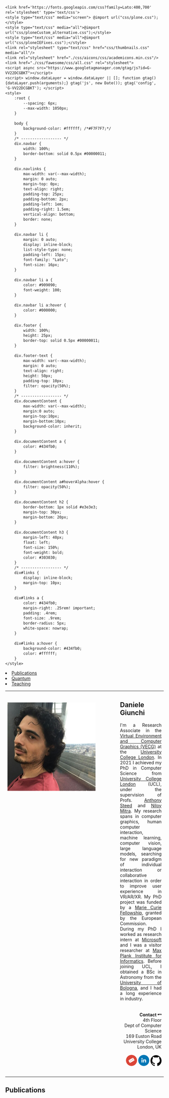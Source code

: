 
<!DOCTYPE html>
<head>
	<title>Daniele Giunchi</title>

	<link href='https://fonts.googleapis.com/css?family=Lato:400,700' rel='stylesheet' type='text/css'>
	<style type="text/css" media="screen"> @import url("css/plone.css");</style>
	<style type="text/css" media="all">@import url("css/ploneCustom_alternative.css");</style>
 	<style type="text/css" media="all">@import url("css/ploneIEFixes.css");</style>
	<link rel="stylesheet" type="text/css" href="css/thumbnails.css" media="all"/>
	<link rel="stylesheet" href="./css/aicons/css/academicons.min.css"/>
	<link href="./css/fawesome/css/all.css" rel="stylesheet">
	<script async src="https://www.googletagmanager.com/gtag/js?id=G-VV22DCGBKT"></script>
	<script> window.dataLayer = window.dataLayer || []; function gtag(){dataLayer.push(arguments);} gtag('js', new Date()); gtag('config', 'G-VV22DCGBKT'); </script>
	<style>
		:root {
			--spacing: 6px;
			--max-width: 1050px;
		}

		body {
			background-color: #ffffff; /*#F7F7F7;*/
		}
		/* ------------------ */
		div.navbar {
			width: 100%;
			border-bottom: solid 0.5px #00000011;
		}
		
		div.navlinks {
			max-width: var(--max-width);
			margin: 0 auto;
			margin-top: 0px;
			text-align: right;
			padding-top: 25px;
			padding-bottom: 2px;
			padding-left: 1em;
			padding-right: 1.5em;
			vertical-align: bottom;
			border: none;
		}

		div.navbar li {
			margin: 0 auto;
			display: inline-block;
			list-style-type: none;
			padding-left: 15px;
			font-family: "Lato";
			font-size: 16px;
		}

		div.navbar li a {
			color: #909090;
			font-weight: 100;
		}

		div.navbar li a:hover {
			color: #000000;
		}

		div.footer {
			width: 100%;
			height: 25px;
			border-top: solid 0.5px #00000011;
		}
		
		div.footer-text {
			max-width: var(--max-width);
			margin: 0 auto;
			text-align: right;
			height: 50px;
			padding-top: 10px;
			filter: opacity(50%);
		}
		/* ------------------ */
		div.documentContent {
			max-width: var(--max-width);
			margin:0 auto;
			margin-top:10px;
			margin-bottom:10px;
			background-color: inherit;
		}

		div.documentContent a {
			color: #434fb0;
		}

		div.documentContent a:hover {
			filter: brightness(110%);
		}

		div.documentContent a#hoverAlpha:hover {
			filter: opacity(50%);
		}

		div.documentContent h2 {
			border-bottom: 1px solid #e3e3e3;
			margin-top: 30px;
			margin-bottom: 20px;
		}

		div.documentContent h3 {
			margin-left: 40px;
			float: left;
		    font-size: 150%;
			font-weight: bold;
			color: #303030;
		}
		/* ------------------ */
		div#links {
			display: inline-block;
			margin-top: 10px;
		}

		div#links a {
			color: #434fb0;
			margin-right: .25rem! important;
			padding: .4rem;
			font-size: .9rem;
			border-radius: 5px;
			white-space: nowrap;
		}

		div#links a:hover {
			background-color: #434fb0;
			color: #ffffff;
		}
	</style>
</head>

<body>
	<div class="navbar">
		<div class="navlinks">
			<li><a href="#publications">Publications</a></li>
			<!--<li><a href="#patents">Patents</a></li>-->
			<!--<li><a href="#projects">Projects</a></li>-->
			<!--<li><a href="#talks">Talks</a></li>-->
            <li><a href="#quantum">Quantum</a></li>
			<li><a href="#teaching">Teaching</a></li>
		</div>
	</div>
	<div class="documentContent">
		<!-- ################################################################ -->
		<table>
			<tr>
				<td width="280px" valign="top">
					<br><br>
					<!--<img src="./img/portrait8b-circle-800-compressed-fs8.png" width="100%">-->
					<img src="./images/portrait.png" width="100%">
				</td>
				<td width="50px"></td>
				<td align="justify" valign="top">
					<h2>Daniele Giunchi</h2>
					<table>
						I'm a Research Associate in the
						<a href="http://vecg.cs.ucl.ac.uk/">Virtual Environment and Computer Graphics (VECG)</a>
						at the
						<a href="https://www.ucl.ac.uk/">University College London</a>.
						In 2021 I achieved my PhD in Computer Science
						from <a href="http://www.ucl.ac.uk/">University College London</a> (UCL),
						under the supervision of Profs.
						<a href="https://wp.cs.ucl.ac.uk/anthonysteed/">Anthony Steed</a> and
						<a href="http://www0.cs.ucl.ac.uk/staff/N.Mitra/">Niloy Mitra</a>.
						My research spans in computer graphics, human computer interaction, machine learning, computer vision, large language models, searching for new paradigm of individual interaction or collaborative interaction in order to improve user experience in VR/AR/XR.
						My PhD project was funded by a
						<a href="https://marie-sklodowska-curie-actions.ec.europa.eu/">Marie Curie Fellowship</a>,
						granted by the European Commission.
						During my PhD I worked as research intern at
						<a href="https://www.microsoft.com/applied-sciences">Microsoft</a> and I was a visitor researcher at 
						<a href="https://www.mpi-inf.mpg.de/home/">Max Plank Institute for Informatics</a>.
						Before joining UCL, I obtained a BSc in Astronomy from the
						<a href="https://www.unibo.it/en">University of Bologna</a>,
						and I had a long experience in industry.
						<br>
						<br>
						<br>
						<div align="right" style="font-size:14px; font-weight:Italic;">
							<b>Contact</b> <img src="./icons/th.jpg" height="12px"/><br>
							4th Floor<br>
							Dept of Computer Science<br>
							169 Euston Road<br>
							University College London, UK<br>
							<br>
							<a id="hoverAlpha" href="mailto:d.giunchi@ucl.ac.uk"><img class="hoverZoom" width="35px" src="./icons/mail.png"></a>
							<a id="hoverAlpha" href="http://linkedin.com/dgiunchi"><img class="hoverZoom" width="35px" src="./icons/linkedin.png"></a>
                            <a id="hoverAlpha" href="https://github.com/dgiunchi"><img class="hoverZoom" width="35px" src="./icons/github.png"></a>
							<!--<a id="hoverAlpha" href="https://github.com/dgiunchi"><i class="fab fa-github" style="font-size:35px; vertical-align:middle; color:#000000;"></i></a>-->
							<!--<a id="hoverAlpha" href=""><i class="ai ai-cv" style="padding:8px; border-radius:50%; font-size:18px; vertical-align:middle; background-color:#000000; color:#ffffff;"></i></a>-->
						</div>
					</table>
				</td>
			</tr>
		</table>
		<!-- ################################################################ -->
		<h2 id="publications">Publications</h2>
		<style>
			table.publications {
				margin-left: 40px;
				border-spacing: 0px 20px;
				margin-top: 0px;
			}

			table.publications tr {
				background-color: #ffffff;
				margin-top: 0px;
			}

			table.publications tr:hover {
				background-color: #fafafa;
			}

			table.publications td:nth-child(1) {
				text-align: center;
				width: 220px;
				padding-right: 30px;
			}

			table.publications td:nth-child(2) {
				text-align: left;
				padding: 0px;
			}

			table.publications span#venue {
				display: inline-block;
				font-style: italic;
/* 					color: #505050; */
				font-size: 0.9em;
				//padding-top: 5px;
			}
			
			table.publications img {
				border:solid black;
				border-width:1px;
				width:100%;
				box-shadow: 5px 5px 5px #888888;
				image-rendering: -webkit-optimize-contrast;
			}
			
			table.publications img#nobox {
				border:none;
				width:100%;
				box-shadow: none;
			}
			div#keywords {
	            display: inline-block;
    	        margin-top: 5px;
				font-size: .7rem;
	        }
        	div#keywords keys {
				color: #555555;
	            margin-right: .25rem! important;
				//padding: .4rem;
				border-radius: 5px;
				white-space: nowrap;
    	    }
        /*div#links a:hover {
            background-color: #434fb0;
            color: #ffffff;
        }*/

		</style>
		<table class="publications">
			<tr>
				<td>
					<a href="linktothepdf">
						<img id="nobox" src="linktoimage">
					</a>
				</td>
				<td>
					<b>title</b><br>
					authors<br>
					<span id="venue">where</span><br>
					<div id="keywords">Keywords: <keys>key, key.</keys></div><br>
					<div id="links">
						<a href="linktowebpage">Webpage</a>
						<a href="linktoarXiv">arXiv</a>
						<a href="linktopdf">PDF</a>
					</div>
				</td>
			</tr>

			
		</table>

		<!-- ################################################################ -->
		<!--<h2 id="patents">Patents</h2>
		<table class="publications">
			<tr>
				<td style="width:220px;">
						<img style="width:150px;" src=".image.jpg">
				</td>
				<td>
					<b>Description</span><br>
				</td>
			</tr>

			<tr>
				<td style="width:220px;">
					<a href="linktopatent">
						<img style="width:150px;" src="image">
					</a>
				</td>
				<td>
					Description
					<span id="venue">patent number</span><br>
					<div id="links">
						<a href="link1">Page</a>
						<a href="link2">PDF</a>
					</div>
				</td>
			</tr>
		</table>-->
        
        
        <h2 id="quantum">Quantum Information</h2>
		<table class="publications">
			<tr>
                <td>
                    <img id="nobox" src="./images/0000_quantum_qcgh.png">
                </td>
                <td>
                    <b>Towards Quantum Computer Holography</b><br>
                    Thesis for the II level Master of Optics and Quantum Information from La Sapienza University (Rome).
                    <br>
                    <a href="./store/TowardsQuantumComputerGeneratedHolography.pdf">Thesis</a>
                    <a href="./store/PresentationSBAIThesis2023DG.ppsx">Slides of the presentation</a>
                    <!--<div id="tags">
                        <li>keyword1</li>
                        <li>keyword1</li>
                    </div>-->
                </td>
            </tr>
		</table>

		<!-- ################################################################ -->
		<!--<h2 id="projects">Projects</h2>-->
		<style>
			table.projects {
				margin-left: 40px;
/* 					display: inline-block; */
				border-spacing: 0px 10px;
				vertical-align: top;
			}

			table.projects tr:hover {
				background-color:#fafafa;
			}

			table.projects td:nth-child(1) {
				width: 220px;
				padding-right: 15px;
			}

			table.projects td:nth-child(2) {
				width: 250px;
				text-align:left;
				padding-right: 10px;
				font-size: 14px;
			}

			table.projects img, table.projects video {
				width: 220px;
				border-radius: 10px;
				box-shadow: 5px 5px 5px #888888;
				border: 1px solid #000000;
			}

			table.projects img#nobox, table.projects video#nobox {
				width: 220px;
				border: none;
				box-shadow: none;
				border-radius: 0px;
			}

			:root {
				--spacing: 6px;
			}

			table.projects div#tags {
				cursor: default;
				margin-top: 10px;
				display: block;
				vertical-align: bottom;
			}

			table.projects div#tags li {
				vertical-align: bottom;
/* 					box-shadow: 0 2px 8px 0 rgb(0 0 17 / 10%); */
				display: inline-block;
				border: solid 1px #434fb0; /*#8cacbb;*/ /*#ea853a;*/
				border-radius: 5px;
				color: #434fb0; /*#8cacbb;*/ /*#ea853a;*/
				font-size: 0.7em;
				text-shadow: 0 1px 0 #fff;
				padding: calc(var(--spacing) / 2) var(--spacing);
				margin: 0 var(--spacing) var(--spacing) 0;
				white-space: nowrap;
				cursor: default;
			}
		</style>
		<div style="display:inline-block;">
		<!--<table class="projects" style="width:46%; float:left;">
			<tr>
				<td>
					<img id="nobox" src=".image">
				</td>
				<td>
					<b>title</b><br>
					description
					<br>
					<a href="...">[Code]</a>
					<div id="tags">
						<li>keyword1</li>
						<li>keyword1</li>
					</div>
				</td>
			</tr>
			<tr>
				<td>
					<img id="nobox" src=".image">
				</td>
				<td>
					<b>title</b><br>
					description
					<br>
					<a href="...">[Code]</a>
					<div id="tags">
						<li>keyword1</li>
						<li>keyword1</li>
					</div>
				</td>
			</tr>
		</table>-->
		<!--<table class="projects" style="width:46%; float:left;">
			<tr>
				<td>
					<img id="nobox" src="image">
				</td>
				<td>
					<b>title</b><br>
					description
					<br>
					<a href="...">[Code]</a>
					<div id="tags">
						<li>keyword1</li>
						<li>keyword1</li>
					</div>
				</td>
			</tr>
			<tr>
				<td>
					<img id="nobox" src="image">
				</td>
				<td>
					<b>title</b><br>
					description
					<br>
					<a href="...">[Code]</a>
					<div id="tags">
						<li>keyword1</li>
						<li>keyword1</li>
					</div>
				</td>
			</tr>
		</table>-->
		</div>
		<style>
			table.blog {
				margin-left:40px;
				border-spacing: 0px 10px;
			}

			table.blog tr:hover {
				background-color: #fafafa;
			}

			table.blog span {
				color:#555555;
				font-size:14px;
				font-weight:100;
			}

			table.blog td a:hover {
				border-bottom: solid 1px;
			}
		</style>
		
		<!-- ################################################################ -->
		<h2 id="teaching">Teaching</h2>
		<style>
			table.teaching {
				text-align:"center";
				border:"0";
				margin-left:40px;
			}
			
			table.teaching tr:hover {
				background-color: #fafafa;
			}
		</style>
		<table class="teaching">
			<col width="4em">
			<col width="auto">
			<col width="140">
			<col align="right" width="auto">
			<!--<tr>
				<td><b>2019</b></td>
				<td>Introduction to Virtual Reality (MOOC)</td>
				<td></td>
				<td>UCL/IDEALondon (<i>In development</i>)</td>
			</tr>-->
			<tr>
				<td><b>2019</b></td>
				<!--<td><a href="http://www.youtube.com/playlist?list=PLqYmG7hTraZDNJre23vqCGIVpfZ_K2RZs">Advanced Deep Learning and Reinforcement Learning</a></td>-->
				<td>
					<a href="https://www.ucl.ac.uk/module-catalogue/modules/reinforcement-learning/COMP0089">Advanced Deep Learning and Reinforcement Learning</a>
					<!--<a href="http://www.youtube.com/playlist?list=PLqYmG7hTraZDNJre23vqCGIVpfZ_K2RZs"> <img src="./img/youtube-logo.png" height="20px"/></a>-->
				</td>
				<!--<td><a href="http://www.cs.ucl.ac.uk/1819/A7P/T2/COMP0089_Advanced_Deep_Learning_and_Reinforcement_Learning/"></a></td>-->
				<td></td>
				<td>DeepMind/UCL</td>
			</tr>
			<tr>
				<td><b>2018</b></td>
				<td><a href="http://web4.cs.ucl.ac.uk/teaching/GV16/">Research Methods and Reading</a></td>
				<td></td>
				<td>UCL</td>
			</tr>
			<tr>
				<td><b>2017</b></td>
				<td><a href="http://ucl-cs-grad.github.io/scipython/">Scientific Programming in Python</a> <img src="./img/python-logo.png" height="16px"/></td>
				<td></td>
				<td>UCL</td>
			</tr>
			<tr>
				<td><b>2016</b></td>
				<td><a href="http://www.cs.ucl.ac.uk/current_students/syllabus/undergrad/105p_robotics_programming/">Robotics Programming</a></td>
				<td></td>
				<td>UCL</td>
			</tr>
			<tr>
				<td><b>2016</b></td>
				<td><a href="http://www.cs.ucl.ac.uk/students/syllabus/undergrad/101p_principles_of_programming/">Principles of Programming</a></td>
				<td></td>
				<td>UCL</td>
			</tr>
		</table>
		<!-- ################################################################ -->
		<!-- <h2 id="bground">Background</h2>
		<style>
			table.bground {
				margin-left:40px;
				border-spacing: 10px 10px;
			}

			table.bground tr:hover {
				background-color: #fafafa;
			}
			
			table.bground span {
				color:#555555;
				font-size:14px;
				font-weight:100;
			}

			table.bground td:nth-of-type(1) {
				text-align: center;
			}
		</style>
		<table class="bground">
			<col width="60px">
			<col width="800px">

			<tr>
				<td><img src="./img/logo-ucl3.png" width="100%"></td>
				<td>
					I did my PhD in Computer Science in the
					<a href="https://reality.cs.ucl.ac.uk/">Digital Reality Lab</a> at
					<a href="">University College London</a>, under the supervision of Profs.
					<a href="https://reality.cs.ucl.ac.uk/weyrich.html">Tim Weyrich</a> and
					<a href="http://www.homepages.ucl.ac.uk/~ucactri/">Tobias Ritschel</a>.
					The funding was provided by a
					<i>Marie Curie Fellowship</i> granted by the
					<i>European Commission</i> as part of the
					<a href="http://www.distro-itn.eu">DISTRO</a> Innovative Training Network.
				</td>
			</tr>

			<tr>
				<!- -<td><img src="./img/logo-microsoft.png" width="90%"></td>- ->
				<td><img src="./talks/microsoft/microsoft.png" width="90%"></td>
				<td>
					I did an 8-months research internship
					<!- -in the <a href="https://www.microsoft.com/applied-sciences">Applied Sciences Group</a>- ->
					at Microsoft UK, under the supervision of
					<a href="https://www.microsoft.com/applied-sciences/people/eric-sommerlade">Eric Sommerlade</a> and
					<a href="https://www.microsoft.com/applied-sciences/people/alexandros-neophytou">Alexandros Neophytou</a>.
					During this time I worked on HDR light estimation from images using CNNs and GANs.
					Part of this work was patented and published at the
					<a href="./publications/3dv2020/3dv2020.html">International Conference on 3D Vision 2020</a>.
				</td>
			</tr>

			<tr>
				<td><img src="./img/logo-adobe3.png" width="90%"></td>
				<td>
					I did a 4-months research internship at
					<a href="https://www.substance3d.com/">Adobe Substance 3D</a> in Clermont-Ferrand, France, under the supervision of
					<a href="https://fr.linkedin.com/in/cyrille-damez-53183a">Dr Cyrille Damez</a>.
					During this time I worked on the translation of material appearance between different renderers.
					<!- -The work was published at the 
					<a href="http://reality.cs.ucl.ac.uk/projects/reflectance-remapping/sztrajman2019image-based.html">Journal of Computer Graphics Techniques</a>.- ->
				</td>
			</tr>

			<tr>
				<td><img src="./img/logo-charles-university.png" width="90%"></td>
				<td>
					I spent 3 months as visiting student in the
					<a href="https://cgg.mff.cuni.cz/">Computer Graphics Group</a> at
					<a href="https://en.wikipedia.org/wiki/Charles_University">Charles University</a> in Prague.
					During this time I started working on material appearance remapping under the supervision of Profs.
					<a href="https://cgg.mff.cuni.cz/~jaroslav/">Jaroslav Křivánek</a> and
					<a href="https://cgg.mff.cuni.cz/members/wilkie/">Alexander Wilkie</a>.
					<!- -The work was published at the
					<a href="http://reality.cs.ucl.ac.uk/projects/reflectance-remapping/sztrajman17image-based.html">Eurographics Material Appearance Modeling Workshop</a> and later extended to cover spatially-varying materials and published at the
					<a href="http://reality.cs.ucl.ac.uk/projects/reflectance-remapping/sztrajman2019image-based.html">Journal of Computer Graphics Techniques</a>.- ->

				</td>
			</tr>

			<tr>
				<td><img src="./img/logo-columbia2.png" width="100%"></td>
				<td>
					<!- -During 2013- ->
					I spent 6 months as visiting student in the
					<a href="http://www.cs.columbia.edu/cg/">Columbia Computer Graphics Group</a> at
					<a href="https://www.columbia.edu/">Columbia University</a> in New York City.
					During this time I worked on physics-based animation of fluids under the supervision of Profs.
					<a href="https://cs.uwaterloo.ca/~c2batty/">Christopher Batty</a> and
					<a href="https://www.dgp.toronto.edu/~eitan/">Eitan Grinspun</a>.
				</td>
			</tr>

			<tr>
				<td><img src="./img/logofcen.png" width="100%"></td>
				<td>
					I hold a BSc degree in Physics from the
					<a href="https://en.wikipedia.org/wiki/University_of_Buenos_Aires">University of Buenos Aires</a>.
					<!- -There, I worked as research student on physics-based simulations at the
					Astrophysical Flows Group.- ->
				</td>
			</tr>
		</table>-->

		<!-- ################################################################ -->
	</div>
	<br><br><br><br>
	<div class="footer">
		<div class="footer-text">
			Daniele Giunchi<br>
			<a href="d.giunchi@ucl.ac.uk">d.giunchi@ucl.ac.uk</a>
		</div>
	</div>
</body>
<!-- <div id="portal-footer" style="margin-top:60px; margin-bottom:0px; padding-bottom:10px;"> -->
<!-- <div style="margin-top:60px; padding-top:10px; border-top:solid 1px #e3e3e3; text-align:right; font-size:10px;"> -->
<!--	Daniele Giunchi<br>
	<a href="mailto:d.giunchi@ucl.ac.uk">d.giunchi@ucl.ac.uk</a><br>
</div>-->
</html>
